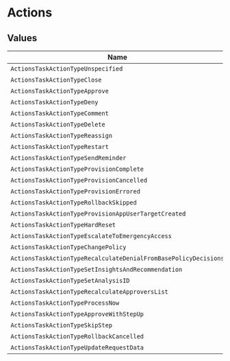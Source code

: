 # Actions


## Values

| Name                                                            | Value                                                           |
| --------------------------------------------------------------- | --------------------------------------------------------------- |
| `ActionsTaskActionTypeUnspecified`                              | TASK_ACTION_TYPE_UNSPECIFIED                                    |
| `ActionsTaskActionTypeClose`                                    | TASK_ACTION_TYPE_CLOSE                                          |
| `ActionsTaskActionTypeApprove`                                  | TASK_ACTION_TYPE_APPROVE                                        |
| `ActionsTaskActionTypeDeny`                                     | TASK_ACTION_TYPE_DENY                                           |
| `ActionsTaskActionTypeComment`                                  | TASK_ACTION_TYPE_COMMENT                                        |
| `ActionsTaskActionTypeDelete`                                   | TASK_ACTION_TYPE_DELETE                                         |
| `ActionsTaskActionTypeReassign`                                 | TASK_ACTION_TYPE_REASSIGN                                       |
| `ActionsTaskActionTypeRestart`                                  | TASK_ACTION_TYPE_RESTART                                        |
| `ActionsTaskActionTypeSendReminder`                             | TASK_ACTION_TYPE_SEND_REMINDER                                  |
| `ActionsTaskActionTypeProvisionComplete`                        | TASK_ACTION_TYPE_PROVISION_COMPLETE                             |
| `ActionsTaskActionTypeProvisionCancelled`                       | TASK_ACTION_TYPE_PROVISION_CANCELLED                            |
| `ActionsTaskActionTypeProvisionErrored`                         | TASK_ACTION_TYPE_PROVISION_ERRORED                              |
| `ActionsTaskActionTypeRollbackSkipped`                          | TASK_ACTION_TYPE_ROLLBACK_SKIPPED                               |
| `ActionsTaskActionTypeProvisionAppUserTargetCreated`            | TASK_ACTION_TYPE_PROVISION_APP_USER_TARGET_CREATED              |
| `ActionsTaskActionTypeHardReset`                                | TASK_ACTION_TYPE_HARD_RESET                                     |
| `ActionsTaskActionTypeEscalateToEmergencyAccess`                | TASK_ACTION_TYPE_ESCALATE_TO_EMERGENCY_ACCESS                   |
| `ActionsTaskActionTypeChangePolicy`                             | TASK_ACTION_TYPE_CHANGE_POLICY                                  |
| `ActionsTaskActionTypeRecalculateDenialFromBasePolicyDecisions` | TASK_ACTION_TYPE_RECALCULATE_DENIAL_FROM_BASE_POLICY_DECISIONS  |
| `ActionsTaskActionTypeSetInsightsAndRecommendation`             | TASK_ACTION_TYPE_SET_INSIGHTS_AND_RECOMMENDATION                |
| `ActionsTaskActionTypeSetAnalysisID`                            | TASK_ACTION_TYPE_SET_ANALYSIS_ID                                |
| `ActionsTaskActionTypeRecalculateApproversList`                 | TASK_ACTION_TYPE_RECALCULATE_APPROVERS_LIST                     |
| `ActionsTaskActionTypeProcessNow`                               | TASK_ACTION_TYPE_PROCESS_NOW                                    |
| `ActionsTaskActionTypeApproveWithStepUp`                        | TASK_ACTION_TYPE_APPROVE_WITH_STEP_UP                           |
| `ActionsTaskActionTypeSkipStep`                                 | TASK_ACTION_TYPE_SKIP_STEP                                      |
| `ActionsTaskActionTypeRollbackCancelled`                        | TASK_ACTION_TYPE_ROLLBACK_CANCELLED                             |
| `ActionsTaskActionTypeUpdateRequestData`                        | TASK_ACTION_TYPE_UPDATE_REQUEST_DATA                            |